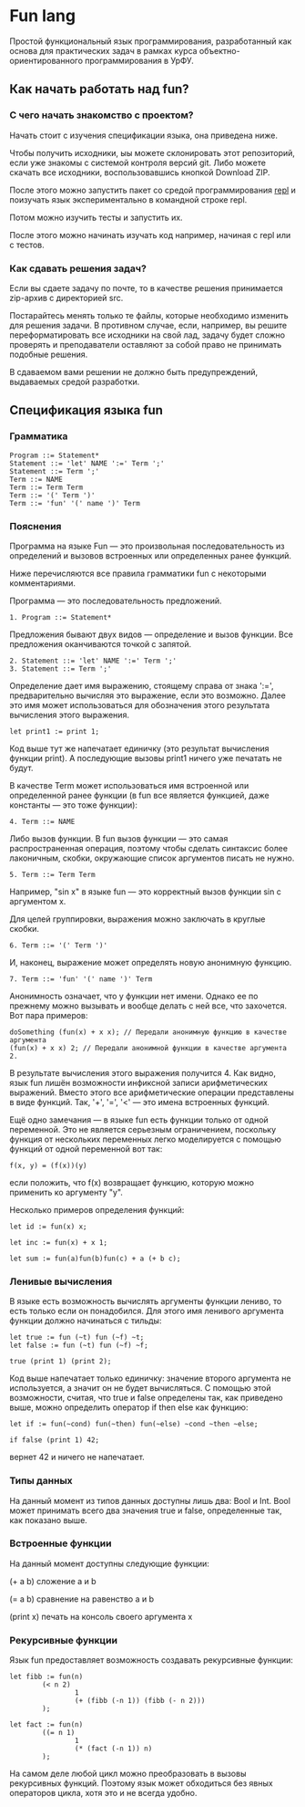 # Fun lang

Простой функциональный язык программирования, разработанный как основа для практических задач в рамках курса объектно-ориентированного программирования в УрФУ.

## Как начать работать над fun?

### С чего начать знакомство с проектом?

Начать стоит с изучения спецификации языка, она приведена ниже.

Чтобы получить исходники, ыы можете склонировать этот репозиторий, если уже знакомы с системой контроля версий git.
Либо можете скачать все исходники, воспользовавшись кнопкой Download ZIP.

После этого можно запустить пакет со средой программирования [repl](http://ru.wikipedia.org/wiki/REPL) и поизучать язык экспериментально в командной строке repl.

Потом можно изучить тесты и запустить их.

После этого можно начинать изучать код например, начиная с repl или с тестов.


### Как сдавать решения задач?

Если вы сдаете задачу по почте, то в качестве решения принимается zip-архив с директорией src.

Постарайтесь менять только те файлы, которые необходимо изменить для решения задачи. В противном случае, если, например, вы решите переформатировать все исходники на свой лад, задачу будет сложно проверять и преподаватели оставляют за собой право не принимать подобные решения.

В сдаваемом вами решении не должно быть предупреждений, выдаваемых средой разработки.


## Спецификация языка fun
    
### Грамматика
    
```
Program ::= Statement* 
Statement ::= 'let' NAME ':=' Term ';'
Statement ::= Term ';'
Term ::= NAME
Term ::= Term Term
Term ::= '(' Term ')'
Term ::= 'fun' '(' name ')' Term
```    
    
### Пояснения

Программа на языке Fun — это произвольная последовательность из определений 
и вызовов встроенных или определенных ранее функций.

Ниже перечисляются все правила грамматики fun с некоторыми комментариями.

Программа — это последовательность предложений.
```
1. Program ::= Statement* 
```
Предложения бывают двух видов — определение и вызов функции. 
Все предложения оканчиваются точкой с запятой.

```
2. Statement ::= 'let' NAME ':=' Term ';'
3. Statement ::= Term ';'
```

Определение дает имя выражению, стоящему справа от знака ':=', предварительно 
вычисляя это выражение, если это возможно. 
Далее это имя может использоваться для обозначения этого результата вычисления этого выражения.

```
let print1 := print 1;
```

Код выше тут же напечатает единичку (это результат вычисления функции print). 
А последующие вызовы print1 ничего уже печатать не будут.

В качестве Term может использоваться имя встроенной или определенной 
ранее функции (в fun все является функцией, даже константы — это тоже функции):

```
4. Term ::= NAME
```

Либо вызов функции. В fun вызов функции — это самая распространенная операция, 
поэтому чтобы сделать синтаксис более лаконичным, скобки, окружающие список аргументов писать не нужно.

```
5. Term ::= Term Term
```

Например, "sin x" в языке fun — это корректный вызов функции sin с аргументом x.

Для целей группировки, выражения можно заключать в круглые скобки.

```
6. Term ::= '(' Term ')'
```

И, наконец, выражение может определять новую анонимную функцию.

```
7. Term ::= 'fun' '(' name ')' Term
```

Анонимность означает, что у функции нет имени. 
Однако ее по прежнему можно вызывать и вообще делать с ней все, что захочется. Вот пара примеров:

```
doSomething (fun(x) + x x); // Передали анонимную функцию в качестве аргумента
(fun(x) + x x) 2; // Передали анонимной функции в качестве аргумента 2. 
```

В результате вычисления этого выражения получится 4.
Как видно, язык fun лишён возможности инфиксной записи арифметических выражений. 
Вместо этого все арифметические операции представлены в виде функций.
Так, '+', '=', '<' — это имена встроенных функций.

Ещё одно замечания — в языке fun есть функции только от одной переменной. 
Это не является серьезным ограничением, поскольку функция от нескольких переменных 
легко моделируется с помощью функций от одной переменной вот так:

```
f(x, y) = (f(x))(y)
```

если положить, что f(x) возвращает функцию, которую можно применить ко аргументу "y".

Несколько примеров определения функций:

```
let id := fun(x) x;

let inc := fun(x) + x 1;

let sum := fun(a)fun(b)fun(c) + a (+ b c);
```


### Ленивые вычисления

В языке есть возможность вычислять аргументы функции лениво, то есть только если он понадобился.
Для этого имя ленивого аргумента функции должно начинаться с тильды:

```
let true := fun (~t) fun (~f) ~t;
let false := fun (~t) fun (~f) ~f;

true (print 1) (print 2);
```

Код выше напечатает только единичку: значение второго аргумента не используется, 
а значит он не будет вычисляться. С помощью этой возможности, считая, что true и false определены так, 
как приведено выше, можно определить оператор if then else как функцию:

```
let if := fun(~cond) fun(~then) fun(~else) ~cond ~then ~else;

if false (print 1) 42;
```

вернет 42 и ничего не напечатает.


### Типы данных

На данный момент из типов данных доступны лишь два: Bool и Int.
Bool может принимать всего два значения true и false, определенные так, как показано выше.


### Встроенные функции
На данный момент доступны следующие функции: 

(+ a b) сложение a и b

(= a b) сравнение на равенство a и b

(print x) печать на консоль своего аргумента x  


  
### Рекурсивные функции
Язык fun предоставляет возможность создавать рекурсивные функции:

```
let fibb := fun(n)
        (< n 2) 
                1
                (+ (fibb (-n 1)) (fibb (- n 2)))
        );

let fact := fun(n) 
        ((= n 1) 
                1 
                (* (fact (-n 1)) n)
        );
```

На самом деле любой цикл можно преобразовать в вызовы рекурсивных функций. 
Поэтому язык может обходиться без явных операторов цикла, хотя это и не всегда удобно.
